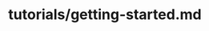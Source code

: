 ---
title: tutorials/getting-started.md
showAuthorInfo: false
redirect_path: /docs/getting-started
---